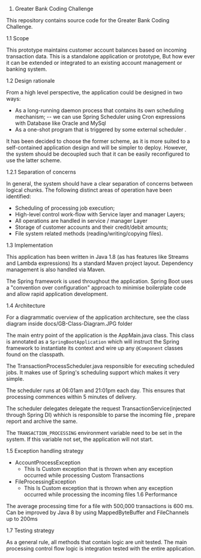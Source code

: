 1. Greater Bank Coding Challenge

This repository contains  source code for the Greater Bank Coding Challenge.

1.1 Scope

This prototype maintains customer account balances based on incoming transaction data.
This is a standalone application or prototype, But how ever it can be extended or integrated 
to an existing account management or banking system.

1.2 Design rationale

From a high level perspective, the application could be designed in two ways:

- As a long-running daemon process that contains its own scheduling mechanism;
	-- we can use Spring Scheduler using Cron expressions with Database like Oracle and MySql
- As a one-shot program that is triggered by some external scheduler .

It has been decided to choose the former scheme, as it is more suited to a
self-contained application design and will be simpler to deploy. However, the 
system should be decoupled such that it can be easily reconfigured to use the 
latter scheme.

1.2.1 Separation of concerns

In general, the system should have a clear separation of concerns between logical
chunks. The following distinct areas of operation have been identified:

- Scheduling of processing job execution;
- High-level control work-flow with Service layer and manager Layers;
- All operations are handled in service / manager Layer
- Storage of customer accounts and their credit/debit amounts;
- File system related methods (reading/writing/copying files).

1.3 Implementation

This  application has been written in Java 1.8 (as has features like Streams and Lambda expressions)
Its a standard Maven project layout. 
Dependency management is also handled via Maven.

The Spring framework  is used throughout the application.
Spring Boot uses a "convention over configuration" approach to minimise boilerplate code
and allow rapid application development.


1.4 Architecture

For a diagrammatic overview of the application architecture, see the 
class diagram inside docs/GB-Class-Diagram.JPG folder

The main entry point of the application is the AppMain.java class. This class is
annotated as a `SpringBootApplication` which will instruct the Spring framework to 
instantiate its context and wire up any `@Component` classes found on the classpath.

The TransactionProcessScheduler.java responsible for executing scheduled jobs.
It makes use of Spring's scheduling support which makes it very simple.

The scheduler runs at 06:01am and 21:01pm each day. This ensures that 
processing commences within 5 minutes of delivery.

The scheduler delegates delegate the request TransactionService(injected through Spring DI) whhich is responsible to parse the incoming file , prepare report and archive the same.

The `TRANSACTION_PROCESSING` environment variable need to be set in the system.
If this variable not set, the application will not start.

1.5 Exception handling strategy

- AccountProcessException 
	- This Is Custom exception that is thrown when any exception occurred while processing Custom Transactions
- FileProcessingException
	- This Is Custom exception that is thrown when any exception occurred while processing the incoming files
1.6 Performance

The average processing time for a file with 500,000 transactions is 600 ms.
Can be improved by Java 8 by using MappedByteBuffer and FileChannels up to 200ms
	 

1.7 Testing strategy

As a general rule, all methods that contain logic are unit tested. The main processing 
control flow logic is integration tested with the entire application.

